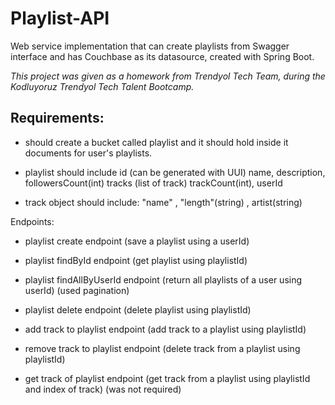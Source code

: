 # Playlist-API
Web service implementation that can create playlists from Swagger interface and has Couchbase as its datasource, created with Spring Boot.

*This project was given as a homework from Trendyol Tech Team, during the Kodluyoruz Trendyol Tech Talent Bootcamp.*

## Requirements:

  - should create a bucket called playlist and it should hold inside it documents for user's playlists. 
  - playlist should include
      id (can be generated with UUI)
      name,
      description,
      followersCount(int)
      tracks (list of track)
      trackCount(int),
      userId

  - track object should include: "name" , "length"(string) , artist(string)


Endpoints:

  - playlist create endpoint (save a playlist using a userId)

  - playlist findById endpoint (get playlist using playlistId)
  
  - playlist findAllByUserId endpoint (return all playlists of a user using userId) (used pagination)

  - playlist delete endpoint  (delete playlist using playlistId)

  - add track to playlist endpoint  (add track to a playlist using playlistId)

  - remove track to playlist endpoint  (delete track from a playlist using playlistId)
  
  - get track of playlist endpoint (get track from a playlist using playlistId and index of track) (was not required)
